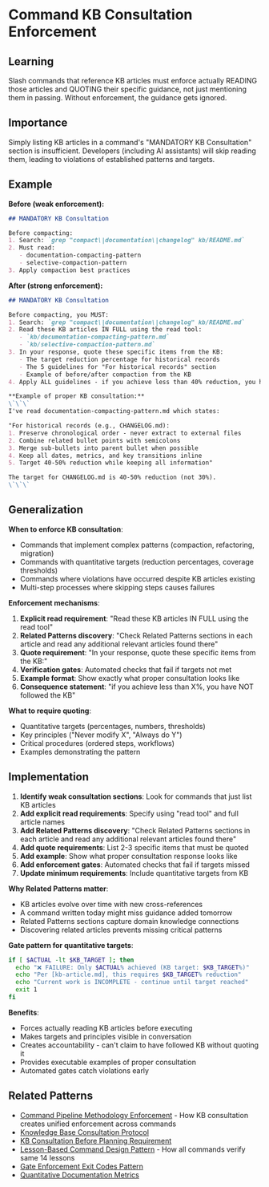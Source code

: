 # Command KB Consultation Enforcement

## Learning
Slash commands that reference KB articles must enforce actually READING those articles and QUOTING their specific guidance, not just mentioning them in passing. Without enforcement, the guidance gets ignored.

## Importance
Simply listing KB articles in a command's "MANDATORY KB Consultation" section is insufficient. Developers (including AI assistants) will skip reading them, leading to violations of established patterns and targets.

## Example
**Before (weak enforcement):**
```markdown
## MANDATORY KB Consultation

Before compacting:
1. Search: `grep "compact\|documentation\|changelog" kb/README.md`
2. Must read:
   - documentation-compacting-pattern
   - selective-compaction-pattern
3. Apply compaction best practices
```

**After (strong enforcement):**
```markdown
## MANDATORY KB Consultation

Before compacting, you MUST:
1. Search: `grep "compact\|documentation\|changelog" kb/README.md`
2. Read these KB articles IN FULL using the read tool:
   - `kb/documentation-compacting-pattern.md`
   - `kb/selective-compaction-pattern.md`
3. In your response, quote these specific items from the KB:
   - The target reduction percentage for historical records
   - The 5 guidelines for "For historical records" section
   - Example of before/after compaction from the KB
4. Apply ALL guidelines - if you achieve less than 40% reduction, you have NOT followed the KB

**Example of proper KB consultation:**
\`\`\`
I've read documentation-compacting-pattern.md which states:

"For historical records (e.g., CHANGELOG.md):
1. Preserve chronological order - never extract to external files
2. Combine related bullet points with semicolons
3. Merge sub-bullets into parent bullet when possible
4. Keep all dates, metrics, and key transitions inline
5. Target 40-50% reduction while keeping all information"

The target for CHANGELOG.md is 40-50% reduction (not 30%).
\`\`\`
```

## Generalization
**When to enforce KB consultation**:
- Commands that implement complex patterns (compaction, refactoring, migration)
- Commands with quantitative targets (reduction percentages, coverage thresholds)
- Commands where violations have occurred despite KB articles existing
- Multi-step processes where skipping steps causes failures

**Enforcement mechanisms**:
1. **Explicit read requirement**: "Read these KB articles IN FULL using the read tool"
2. **Related Patterns discovery**: "Check Related Patterns sections in each article and read any additional relevant articles found there"
3. **Quote requirement**: "In your response, quote these specific items from the KB:"
4. **Verification gates**: Automated checks that fail if targets not met
5. **Example format**: Show exactly what proper consultation looks like
6. **Consequence statement**: "if you achieve less than X%, you have NOT followed the KB"

**What to require quoting**:
- Quantitative targets (percentages, numbers, thresholds)
- Key principles ("Never modify X", "Always do Y")
- Critical procedures (ordered steps, workflows)
- Examples demonstrating the pattern

## Implementation
1. **Identify weak consultation sections**: Look for commands that just list KB articles
2. **Add explicit read requirements**: Specify using "read tool" and full article names
3. **Add Related Patterns discovery**: "Check Related Patterns sections in each article and read any additional relevant articles found there"
4. **Add quote requirements**: List 2-3 specific items that must be quoted
5. **Add example**: Show what proper consultation response looks like
6. **Add enforcement gates**: Automated checks that fail if targets missed
7. **Update minimum requirements**: Include quantitative targets from KB

**Why Related Patterns matter**:
- KB articles evolve over time with new cross-references
- A command written today might miss guidance added tomorrow
- Related Patterns sections capture domain knowledge connections
- Discovering related articles prevents missing critical patterns

**Gate pattern for quantitative targets**:
```bash
if [ $ACTUAL -lt $KB_TARGET ]; then
  echo "❌ FAILURE: Only $ACTUAL% achieved (KB target: $KB_TARGET%)"
  echo "Per [kb-article.md], this requires $KB_TARGET% reduction"
  echo "Current work is INCOMPLETE - continue until target reached"
  exit 1
fi
```

**Benefits**:
- Forces actually reading KB articles before executing
- Makes targets and principles visible in conversation
- Creates accountability - can't claim to have followed KB without quoting it
- Provides executable examples of proper consultation
- Automated gates catch violations early

## Related Patterns
- [Command Pipeline Methodology Enforcement](command-pipeline-methodology-enforcement.md) - How KB consultation creates unified enforcement across commands
- [Knowledge Base Consultation Protocol](knowledge-base-consultation-protocol.md)
- [KB Consultation Before Planning Requirement](kb-consultation-before-planning-requirement.md)
- [Lesson-Based Command Design Pattern](lesson-based-command-design-pattern.md) - How all commands verify same 14 lessons
- [Gate Enforcement Exit Codes Pattern](gate-enforcement-exit-codes-pattern.md)
- [Quantitative Documentation Metrics](quantitative-documentation-metrics.md)

